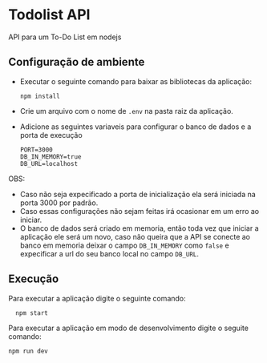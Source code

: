 # Todolist API
API para um To-Do List em nodejs

## Configuração de ambiente

- Executar o seguinte comando para baixar as bibliotecas da aplicação:

      npm install

- Crie um arquivo com o nome de `.env` na pasta raiz da aplicação.

- Adicione as seguintes variaveis para configurar o banco de dados e a porta de execução

      PORT=3000
      DB_IN_MEMORY=true
      DB_URL=localhost

OBS:
  - Caso não seja expecificado a porta de inicialização ela será iniciada na porta 3000 por padrão.
  - Caso essas configurações não sejam feitas irá ocasionar em um erro ao iniciar.
  - O banco de dados será criado em memoria, então toda vez que iniciar a aplicação ele será um novo, caso não queira que a API se conecte ao banco em memoria deixar o campo `DB_IN_MEMORY` como `false` e expecificar a url do seu banco local no campo `DB_URL`.

## Execução

Para executar a aplicação digite o seguinte comando:

      npm start

Para executar a aplicação em modo de desenvolvimento digite o seguite comando:

    npm run dev